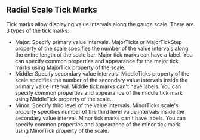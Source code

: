 ## Radial Scale Tick Marks
Tick marks allow displaying value intervals along the gauge scale. There are 3 types of the tick marks:

  * Major: Specify primary value intervals. MajorTicks or MajorTickStep property of the scale specifies the number of the value intervals along the entire length of the scale bar. Major tick marks can have a label. You can specify common properties and appearance for the major tick marks using MajorTick property of the scale.
  * Middle: Specify secondary value intervals. MiddleTicks property of the scale specifies the number of the secondary value intervals inside the primary value interval. Middle tick marks can't have labels. You can specify common properties and appearance of the middle tick mark using MiddleTick property of the scale.
  * Minor: Specify third level of the value intervals. MinorTicks scale's property specifies number of the third level value intervals inside the secondary value interval. Minor tick marks can't have labels. You can specify common properties and appearance of the minor tick mark using MinorTick property of the scale.

[//]: <keywords: radradialgauge, radialscale, needle, pinpoint, majorticks, majortickstep, middleticks, showlastlabel, minortick>